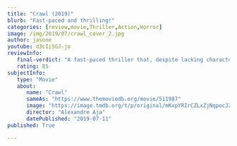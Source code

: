 ```yaml
---
title: "Crawl (2019)"
blurb: "Fast-paced and thrilling!"
categories: [review,movie,Thriller,Action,Horror]
image: /img/2019/07/crawl_cover_2.jpg
author: jasone
youtube: d3cIiSGJ-jo
reviewInfo:
   final-verdict: "A fast-paced thriller that, despite lacking character depth, has consistently entertaining sequences."
   rating: 85
subjectInfo:
   type: "Movie"
   about:
      name: "Crawl"
      sameAs: "https://www.themoviedb.org/movie/511987"
      image: "https://image.tmdb.org/t/p/original/mKxpYRIrCZLxZjNqpocJ2RdQW8v.jpg"
      director: "Alexandre Aja"
      datePublished: "2019-07-11"
published: True

---
```




